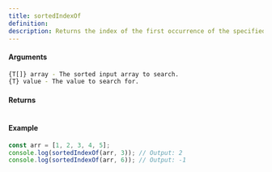```yaml
---
title: sortedIndexOf
definition: 
description: Returns the index of the first occurrence of the specified value in a sorted array, or -1 if not found.
---
```



#### Arguments


```bash
{T[]} array - The sorted input array to search.
{T} value - The value to search for.
```


#### Returns


```bash

```


#### Example


```ts
const arr = [1, 2, 3, 4, 5];console.log(sortedIndexOf(arr, 3)); // Output: 2console.log(sortedIndexOf(arr, 6)); // Output: -1
```